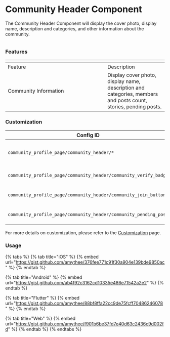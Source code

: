 # Community Header Component

The Community Header Component will display the cover photo, display name, description and categories, and other information about the community.

<figure><img src="../../../../../.gitbook/assets/Screenshot 2024-09-12 at 2.52.34 PM.png" alt=""><figcaption></figcaption></figure>

### Features <a href="#features" id="features"></a>

<table data-header-hidden><thead><tr><th width="299"></th><th></th></tr></thead><tbody><tr><td>Feature</td><td>Description</td></tr><tr><td>Community Information</td><td>Display cover photo, display name, description and categories, members and posts count, stories, pending posts.</td></tr></tbody></table>

### Customization

<table><thead><tr><th width="269">Config ID</th><th width="122">Type</th><th>Description</th></tr></thead><tbody><tr><td><code>community_profile_page/community_header/*</code></td><td>Component</td><td>You can customize component <code>theme</code></td></tr><tr><td><code>community_profile_page/community_header/community_verify_badge</code></td><td>Element</td><td>You can customize <code>image</code></td></tr><tr><td><code>community_profile_page/community_header/community_join_button</code></td><td>Element</td><td>You can customize <code>image</code></td></tr><tr><td><code>community_profile_page/community_header/community_pending_post</code></td><td>Element</td><td>You can customize <code>image</code></td></tr></tbody></table>

For more details on customization, please refer to the [Customization](../../../customization/) page.

### Usage <a href="#usage" id="usage"></a>

{% tabs %}
{% tab title="iOS" %}
{% embed url="https://gist.github.com/amythee/376fee771c91f30a904e139bde9850ac" %}
{% endtab %}

{% tab title="Android" %}
{% embed url="https://gist.github.com/ab4f92c3162cd10335e486e71542a2e2" %}
{% endtab %}

{% tab title="Flutter" %}
{% embed url="https://gist.github.com/amythee/88bf8ffa22cc9de75fcff70486246078" %}
{% endtab %}

{% tab title="Web" %}
{% embed url="https://gist.github.com/amythee/f901b6be37fd7e40d63c2436c9d002fd" %}
{% endtab %}
{% endtabs %}
